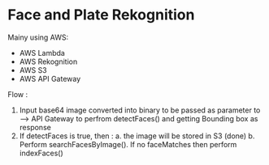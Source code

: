 # Face and Plate Rekognition

Mainy using AWS:
- AWS Lambda
- AWS Rekognition
- AWS S3
- AWS API Gateway

Flow :
1. Input base64 image converted into binary to be passed as parameter to --> API Gateway to perfrom detectFaces() and getting Bounding box as response
2. If detectFaces is true, then :
a. the image will be stored in S3 (done)
b. Perform searchFacesByImage(). If no faceMatches then perform indexFaces()
